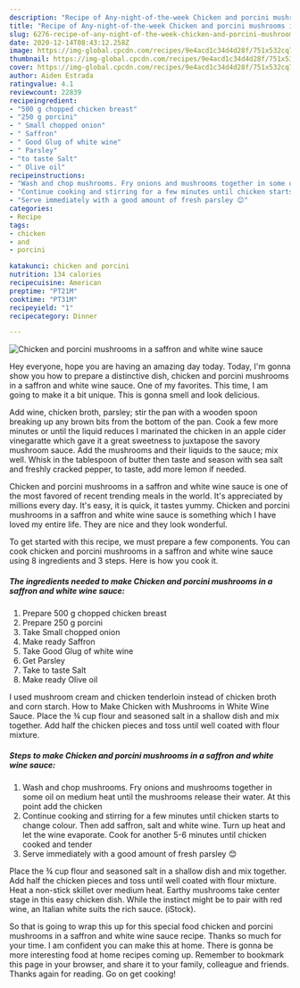 ```yaml
---
description: "Recipe of Any-night-of-the-week Chicken and porcini mushrooms in a saffron and white wine sauce"
title: "Recipe of Any-night-of-the-week Chicken and porcini mushrooms in a saffron and white wine sauce"
slug: 6276-recipe-of-any-night-of-the-week-chicken-and-porcini-mushrooms-in-a-saffron-and-white-wine-sauce
date: 2020-12-14T08:43:12.258Z
image: https://img-global.cpcdn.com/recipes/9e4acd1c34d4d28f/751x532cq70/chicken-and-porcini-mushrooms-in-a-saffron-and-white-wine-sauce-recipe-main-photo.jpg
thumbnail: https://img-global.cpcdn.com/recipes/9e4acd1c34d4d28f/751x532cq70/chicken-and-porcini-mushrooms-in-a-saffron-and-white-wine-sauce-recipe-main-photo.jpg
cover: https://img-global.cpcdn.com/recipes/9e4acd1c34d4d28f/751x532cq70/chicken-and-porcini-mushrooms-in-a-saffron-and-white-wine-sauce-recipe-main-photo.jpg
author: Aiden Estrada
ratingvalue: 4.1
reviewcount: 22839
recipeingredient:
- "500 g chopped chicken breast"
- "250 g porcini"
- " Small chopped onion"
- " Saffron"
- " Good Glug of white wine"
- " Parsley"
- "to taste Salt"
- " Olive oil"
recipeinstructions:
- "Wash and chop mushrooms. Fry onions and mushrooms together in some oil on medium heat until the mushrooms release their water. At this point add the chicken"
- "Continue cooking and stirring for a few minutes until chicken starts to change colour. Then add saffron, salt and white wine. Turn up heat and let the wine evaporate. Cook for another 5-6 minutes until chicken cooked and tender"
- "Serve immediately with a good amount of fresh parsley 😊"
categories:
- Recipe
tags:
- chicken
- and
- porcini

katakunci: chicken and porcini 
nutrition: 134 calories
recipecuisine: American
preptime: "PT21M"
cooktime: "PT31M"
recipeyield: "1"
recipecategory: Dinner

---
```



![Chicken and porcini mushrooms in a saffron and white wine sauce](https://img-global.cpcdn.com/recipes/9e4acd1c34d4d28f/751x532cq70/chicken-and-porcini-mushrooms-in-a-saffron-and-white-wine-sauce-recipe-main-photo.jpg)

Hey everyone, hope you are having an amazing day today. Today, I'm gonna show you how to prepare a distinctive dish, chicken and porcini mushrooms in a saffron and white wine sauce. One of my favorites. This time, I am going to make it a bit unique. This is gonna smell and look delicious.

Add wine, chicken broth, parsley; stir the pan with a wooden spoon breaking up any brown bits from the bottom of the pan. Cook a few more minutes or until the liquid reduces I marinated the chicken in an apple cider vinegaratte which gave it a great sweetness to juxtapose the savory mushroom sauce. Add the mushrooms and their liquids to the sauce; mix well. Whisk in the tablespoon of butter then taste and season with sea salt and freshly cracked pepper, to taste, add more lemon if needed.

Chicken and porcini mushrooms in a saffron and white wine sauce is one of the most favored of recent trending meals in the world. It's appreciated by millions every day. It's easy, it is quick, it tastes yummy. Chicken and porcini mushrooms in a saffron and white wine sauce is something which I have loved my entire life. They are nice and they look wonderful.


To get started with this recipe, we must prepare a few components. You can cook chicken and porcini mushrooms in a saffron and white wine sauce using 8 ingredients and 3 steps. Here is how you cook it.

<!--inarticleads1-->

##### The ingredients needed to make Chicken and porcini mushrooms in a saffron and white wine sauce:

1. Prepare 500 g chopped chicken breast
1. Prepare 250 g porcini
1. Take  Small chopped onion
1. Make ready  Saffron
1. Take  Good Glug of white wine
1. Get  Parsley
1. Take to taste Salt
1. Make ready  Olive oil


I used mushroom cream and chicken tenderloin instead of chicken broth and corn starch. How to Make Chicken with Mushrooms in White Wine Sauce. Place the ¾ cup flour and seasoned salt in a shallow dish and mix together. Add half the chicken pieces and toss until well coated with flour mixture. 

<!--inarticleads2-->

##### Steps to make Chicken and porcini mushrooms in a saffron and white wine sauce:

1. Wash and chop mushrooms. Fry onions and mushrooms together in some oil on medium heat until the mushrooms release their water. At this point add the chicken
1. Continue cooking and stirring for a few minutes until chicken starts to change colour. Then add saffron, salt and white wine. Turn up heat and let the wine evaporate. Cook for another 5-6 minutes until chicken cooked and tender
1. Serve immediately with a good amount of fresh parsley 😊


Place the ¾ cup flour and seasoned salt in a shallow dish and mix together. Add half the chicken pieces and toss until well coated with flour mixture. Heat a non-stick skillet over medium heat. Earthy mushrooms take center stage in this easy chicken dish. While the instinct might be to pair with red wine, an Italian white suits the rich sauce. (iStock). 

So that is going to wrap this up for this special food chicken and porcini mushrooms in a saffron and white wine sauce recipe. Thanks so much for your time. I am confident you can make this at home. There is gonna be more interesting food at home recipes coming up. Remember to bookmark this page in your browser, and share it to your family, colleague and friends. Thanks again for reading. Go on get cooking!
